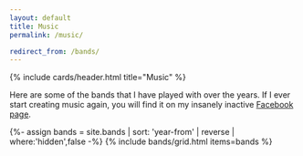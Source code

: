```yaml
---
layout: default
title: Music
permalink: /music/

redirect_from: /bands/
---
```


<article class="card">
  {% include cards/header.html title="Music" %}
  <p>
    Here are some of the bands that I have played with over the years. If I ever start creating music again, you will find it on my insanely inactive <a href="https://www.facebook.com/daniel.saidi.music/">Facebook page</a>.
  </p>
</article>

{%- assign bands = site.bands | sort: 'year-from' | reverse | where:'hidden',false -%}
{% include bands/grid.html items=bands %}